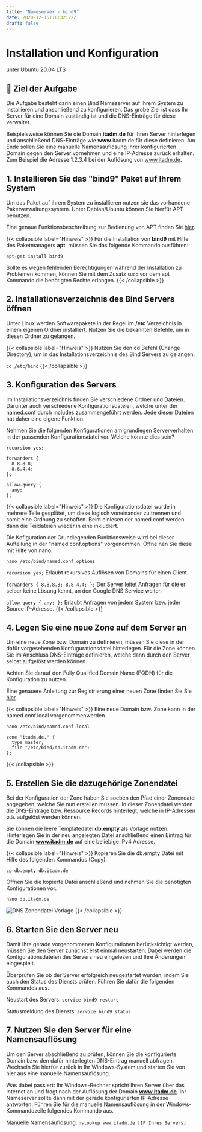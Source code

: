 ```yaml
---
title: "Nameserver - bind9"
date: 2020-12-15T16:32:22Z
draft: false
---
```


# Installation und Konfiguration

unter Ubuntu 20.04 LTS

## 🚀 Ziel der Aufgabe

Die Aufgabe besteht darin einen Bind Nameserver auf Ihrem System zu installieren und anschließend zu konfigurieren. Das grobe Ziel ist dass Ihr Server für eine Domain zuständig ist und die DNS-Einträge für diese verwaltet.

Beispielsweise können Sie die Domain **itadm.de** für Ihren Server hinterlegen und anschließend DNS-Einträge wie **www**.itadm.de für diese definieren. Am Ende sollen Sie eine manuelle Namensauflösung Ihrer konfigurierten Domain gegen den Server vornehmen und eine IP-Adresse zurück erhalten. Zum Beispiel die Adresse 1.2.3.4 bei der Auflösung von www.itadm.de.

## 1. Installieren Sie das "bind9" Paket auf Ihrem System

Um das Paket auf ihrem System zu installieren nutzen sie das vorhandene Paketverwaltungssystem. Unter Debian/Ubuntu können Sie hierfür APT benutzen.

Eine genaue Funktionsbeschreibung zur Bedienung von APT finden Sie [hier](https://wiki.ubuntuusers.de/apt/apt-get/).

{{< collapsible label="Hinweis" >}}
  Für die Installation von **bind9** mit Hilfe des Paketmanagers **apt**, müssen Sie das folgende Kommando ausführen:

  `apt-get install bind9`

  Sollte es wegen fehlenden Berechtigungen während der Installation zu Problemen kommen, können Sie mit dem Zusatz `sudo` vor dem apt Kommando die benötigten Rechte erlangen.
{{< /collapsible >}}

## 2. Installationsverzeichnis des Bind Servers öffnen

Unter Linux werden Softwarepakete in der Regel im **/etc** Verzeichnis in einem eigenen Ordner installiert. Nutzen Sie die bekannten Befehle, um in diesen Ordner zu gelangen.

{{< collapsible label="Hinweis" >}}
  Nutzen Sie den cd Befehl (Change Directory), um in das Installationsverzeichnis des Bind Servers zu gelangen.

  `cd /etc/bind`
{{< /collapsible >}}

## 3. Konfiguration des Servers

Im Installationsverzeichnis finden Sie verschiedene Ordner und Dateien. Darunter auch verschiedene Konfigurationsdateien, welche unter der named.conf durch includes zusammengeführt werden. Jede dieser Dateien hat daher eine eigene Funktion.

Nehmen Sie die folgenden Konfigurationen am grundlegen Serververhalten in der passenden Konfigurationsdatei vor. Welche könnte dies sein?

```
recursion yes;

forwarders {
  8.8.8.8;
  8.8.4.4;
};

allow-query {
  any;
};
```

{{< collapsible label="Hinweis" >}}
Die Konfigurationsdatei wurde in mehrere Teile gesplittet, um diese logisch voneinander zu trennen und somit eine Ordnung zu schaffen. Beim einlesen der named.conf werden dann die Teildateien wieder in eine inkludiert.

Die Kofiguration der Grundlegenden Funktionsweise wird bei dieser Aufteilung in der "named.conf.options" vorgenommen. Öffne nen Sie diese mit Hilfe von nano.

`nano /etc/bind/named.conf.options`

`recursion yes;` Erlaubt rekursives Auflösen von Domains für einen Client.

`forwarders { 8.8.8.8; 8.8.4.4; };` Der Server leitet Anfragen für die er selber keine Lösung kennt, an den Google DNS Service weiter.

`allow-query { any; };` Erlaubt Anfragen von jedem System bzw. jeder Source IP-Adresse.
{{< /collapsible >}}

## 4. Legen Sie eine neue Zone auf dem Server an

Um eine neue Zone bzw. Domain zu definieren, müssen Sie diese in der dafür vorgesehenden Konfugurationsdatei hinterlegen. Für die Zone können Sie im Anschluss DNS-Einträge definieren, welche dann durch den Server selbst aufgelöst werden können.

Achten Sie darauf den Fully Qualified Domain Name (FQDN) für die Konfiguration zu nutzen.

Eine genauere Anleitung zur Registrierung einer neuen Zone finden Sie Sie [hier](https://help.ubuntu.com/community/BIND9ServerHowto#Primary_Master_Server_configuration).

{{< collapsible label="Hinweis" >}}
Eine neue Domain bzw. Zone kann in der named.conf.local vorgenommenwerden.

`nano /etc/bind/named.conf.local`

```
zone "itadm.de." {
  type master;
  file "/etc/bind/db.itadm.de";
};
```
{{< /collapsible >}}

## 5. Erstellen Sie die dazugehörige Zonendatei

Bei der Konfiguration der Zone haben Sie soeben den Pfad einer Zonendatei angegeben, welche Sie nun erstellen müssen. In dieser Zonendatei werden die DNS-Einträge bzw. Ressource Records hinterlegt, welche in IP-Adressen o.ä. aufgelöst werden können.

Sie können die leere Templatedatei **db.empty** als Vorlage nutzen. Hinterlegen Sie in der neu angelegten Datei anschließend einen Eintrag für die Domain **www.itadm.de** auf eine beliebige IPv4 Adresse.

{{< collapsible label="Hinweis" >}}
Kopieren Sie die db.empty Datei mit Hilfe des folgenden Kommandos (Copy).

`cp db.empty db.itadm.de`

Öffnen Sie die kopierte Datei anschließend und nehmen Sie die benötigten Konfigurationen vor.

`nano db.itadm.de`

![DNS Zonendatei Vorlage](/itadm/server/dns_zone.png)
{{< /collapsible >}}

## 6. Starten Sie den Server neu

Damit Ihre gerade vorgenommenen Konfigurationen berücksichtigt werden, müssen Sie den Server zunächst erst einmal neustarten. Dabei werden die Konfigurationsdateien des Servers neu eingelesen und Ihre Änderungen eingespielt.

Überprüfen Sie ob der Server erfolgreich neugestartet wurden, indem Sie auch den Status des Diensts prüfen. Führen Sie dafür die folgenden Kommandos aus.

Neustart des Servers: `service bind9 restart`

Statusmeldung des Diensts: `service bind9 status`

## 7. Nutzen Sie den Server für eine Namensauflösung
Um den Server abschließend zu prüfen, können Sie die konfigurierte Domain bzw. den dafür hinterlegten DNS-Eintrag manuell abfragen. Wechseln Sie hierfür zurück in Ihr Windows-System und starten Sie von hier aus eine manuelle Namensauflösung.

Was dabei passiert: Ihr Windows-Rechner spricht Ihren Server über das Internet an und fragt nach der Auflösung der Domain **www.itadm.de**. Ihr Nameserver sollte dann mit der gerade konfigurierten IP-Adresse antworten. Führen Sie für die manuelle Namensauflösung in der Windows-Kommandozeile folgendes Kommando aus.

Manuelle Namensauflösung: `nslookup www.itadm.de [IP Ihres Servers]`
